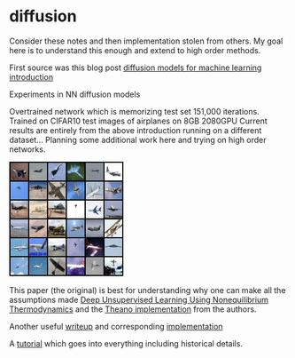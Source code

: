 # diffusion
Consider these notes and then implementation stolen from others.  My goal here is to understand this enough and extend to high order methods.

First source was this blog post [diffusion models for machine learning introduction](https://www.assemblyai.com/blog/diffusion-models-for-machine-learning-introduction/)

Experiments in NN diffusion models

Overtrained network which is memorizing test set 151,000 iterations.  Trained on CIFAR10 test images of airplanes on 8GB 2080GPU
Current results are entirely from the above introduction running on a different dataset...  Planning some additional work here and trying on high order networks.

![Predicted samples from cifar10 test set (1000 images of airplanes)](images/sample-151.png "Title")


This paper (the original) is best for understanding why one can make all the assumptions made [Deep Unsupervised Learning Using Nonequilibrium Thermodynamics](https://arxiv.org/pdf/1503.03585.pdf) and the [Theano implementation](https://github.com/Sohl-Dickstein/Diffusion-Probabilistic-Models) from the authors. 

Another useful [writeup](https://towardsdatascience.com/diffusion-models-made-easy-8414298ce4da) and corresponding [implementation]()

A [tutorial](https://github.com/acids-ircam/diffusion_models) which goes into everything including historical details. 